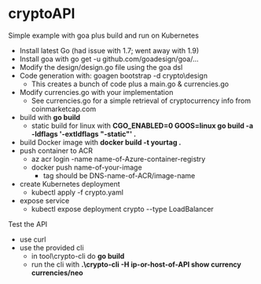 # cryptoAPI
Simple example with goa plus build and run on Kubernetes

* Install latest Go (had issue with 1.7; went away with 1.9)
* Install goa with go get -u github.com/goadesign/goa/...
* Modify the design/design.go file using the goa dsl
* Code generation with: goagen bootstrap -d crypto\design
  * This creates a bunch of code plus a main.go & currencies.go
* Modify currencies.go with your implementation
  * See currencies.go for a simple retrieval of cryptocurrency info from coinmarketcap.com
* build with **go build**
  * static build for linux with **CGO_ENABLED=0 GOOS=linux go build -a -ldflags '-extldflags "-static"' .**
* build Docker image with **docker build -t yourtag .**
* push container to ACR
  * az acr login -name name-of-Azure-container-registry
  * docker push name-of-your-image
    * tag should be DNS-name-of-ACR/image-name
 * create Kubernetes deployment
   * kubectl apply -f crypto.yaml
 * expose service
   * kubectl expose deployment crypto --type LoadBalancer

Test the API
* use curl
* use the provided cli
  * in tool\crypto-cli do **go build**
  * run the cli with **.\crypto-cli -H ip-or-host-of-API show currency currencies/neo**
